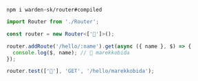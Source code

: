`npm i warden-sk/router#compiled`

```ts
import Router from './Router';

const router = new Router<['👋']>();

router.addRoute('/hello/:name').get(async ({ name }, $) => {
  console.log($, name); // 👋 marekkobida
});

router.test(['👋'], 'GET', '/hello/marekkobida');
```
